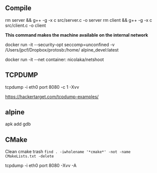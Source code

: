 ## Compile

rm server && g++ -g -x c src/server.c -o server
rm client && g++ -g -x c src/client.c -o client

**This command makes the machine available on the internal network**

docker run -it --security-opt seccomp=unconfined -v /Users/jpcf/Dropbox/protosb:/home/ alpine_devel:latest

docker run -it --net container:<CONTAINER NAME>  nicolaka/netshoot

## TCPDUMP
 tcpdump -i eth0 port 8080 -c 1 -Xvv

<https://hackertarget.com/tcpdump-examples/>

## alpine

apk add gdb

## CMake
Clean cmake trash
`find . -iwholename '*cmake*' -not -name CMakeLists.txt -delete`

 tcpdump -i eth0 port 8080 -Xvv -A
